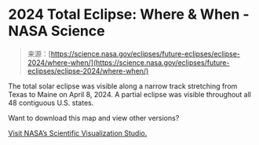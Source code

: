 <!--yml
category: 未分类
date: 2024-05-27 14:31:59
-->

# 2024 Total Eclipse: Where & When - NASA Science

> 来源：[https://science.nasa.gov/eclipses/future-eclipses/eclipse-2024/where-when/](https://science.nasa.gov/eclipses/future-eclipses/eclipse-2024/where-when/)

The total solar eclipse was visible along a narrow track stretching from Texas to Maine on April 8, 2024\. A partial eclipse was visible throughout all 48 contiguous U.S. states.

Want to download this map and view other versions?

[Visit NASA’s Scientific Visualization Studio.](https://svs.gsfc.nasa.gov/5123/)